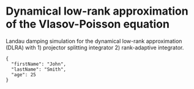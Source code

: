 # Dynamical low-rank approximation of the Vlasov-Poisson equation
Landau damping simulation for the dynamical low-rank approximation (DLRA) with 1) projector splitting integrator 2) rank-adaptive integrator.
```
{
  "firstName": "John",
  "lastName": "Smith",
  "age": 25
}
```
